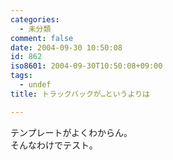 ```yaml
---
categories:
  - 未分類
comment: false
date: 2004-09-30 10:50:08
id: 862
iso8601: 2004-09-30T10:50:08+09:00
tags:
  - undef
title: トラックバックが…というよりは

---
```


<div class="entry-body">
                                 <p>テンプレートがよくわからん。<br />
そんなわけでテスト。</p>
                              </div>    	